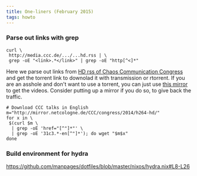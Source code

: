 ```yaml
---
title: One-liners (February 2015)
tags: howto
---
```


### Parse out links with grep

``` 
curl \
 http://media.ccc.de/.../...hd.rss | \
 grep -oE "<link>.*</link>" | grep -oE "http[^<]*"
```

Here we parse out links from [HD rss of Chaos Communication Congress](http://media.ccc.de/browse/congress/2014/broadcatching-mp4%20(hd).rss) 
and get the torrent link to downolad it with transmission or rtorrent.
If you are an asshole and don't want to use a torrent, you can just use [this mirror](http://mirror.netcologne.de/CCC/congress/2014/h264-hd/)
to get the videos. Consider putting up a mirror if you do so, to give back the traffic.

```
# Download CCC talks in English
m="http://mirror.netcologne.de/CCC/congress/2014/h264-hd/"
for x in \
 $(curl $m \
  | grep -oE 'href="[^"]*"' \
  | grep -oE '31c3.*-en[^"]*'); do wget "$m$x"
done
```

### Build environment for hydra

https://github.com/manpages/dotfiles/blob/master/nixos/hydra.nix#L8-L26
